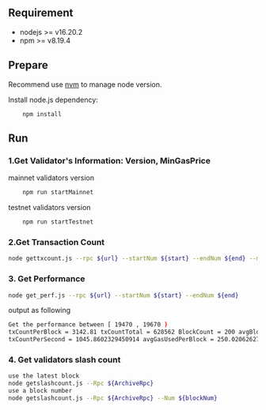 ## Requirement

- nodejs >= v16.20.2
- npm >=  v8.19.4

## Prepare
Recommend use [nvm](https://github.com/nvm-sh/nvm) to manage node version.

Install node.js dependency:
```shell script
    npm install
```
## Run
### 1.Get Validator's Information: Version, MinGasPrice
mainnet validators version
```bash
    npm run startMainnet
```
testnet validators version
```bash
    npm run startTestnet
```

### 2.Get Transaction Count
```bash
node gettxcount.js --rpc ${url} --startNum ${start} --endNum ${end} --miner ${miner} (optional)
```

### 3. Get Performance
```bash
node get_perf.js --rpc ${url} --startNum ${start} --endNum ${end}
```
output as following
```bash
Get the performance between [ 19470 , 19670 )
txCountPerBlock = 3142.81 txCountTotal = 628562 BlockCount = 200 avgBlockTime = 3.005 inturnBlocksRatio = 0.975
txCountPerSecond = 1045.8602329450914 avgGasUsedPerBlock = 250.02062627 avgGasUsedPerSecond =  83.20153952412646
```

### 4. Get validators slash count
```bash
use the latest block 
node getslashcount.js --Rpc ${ArchiveRpc} 
use a block number
node getslashcount.js --Rpc ${ArchiveRpc} --Num ${blockNum}
```

